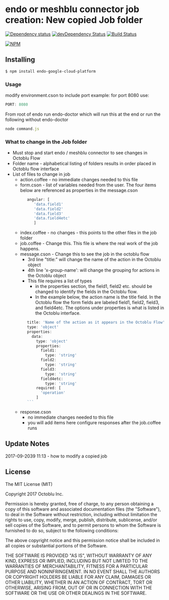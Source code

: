 # endo or meshblu connector job creation: New copied Job folder

[![Dependency status](http://img.shields.io/david/ratokeshi/endo-google-cloud-platform?style=flat)](https://david-dm.org/ratokeshi/endo-google-cloud-platform)
[![devDependency Status](http://img.shields.io/david/dev/ratokeshi/endo-google-cloud-platform.svg?style=flat)](https://david-dm.org/ratokeshi/endo-google-cloud-platform#info=devDependencies)
[![Build Status](http://img.shields.io/travis/ratokeshi/endo-google-cloud-platform.svg?style=flat&branch=master)](https://travis-ci.org/ratokeshi/endo-google-cloud-platform)

[![NPM](https://nodei.co/npm/endo-google-cloud-platform.svg?style=flat)](https://npmjs.org/package/endo-google-cloud-platform)

## Installing

```bash
$ npm install endo-google-cloud-platform
```

### Usage
modify environment.cson to include port example: for port 8080 use:
```javascript
PORT: 8080
```
From root of endo run endo-doctor which will run this at the end or run the following without endo-doctor
```javascript
node command.js
```
### What to change in the Job folder
*  Must stop and start endo / meshblu connector to see changes in Octoblu Flow
*  Folder name - alphabetical listing of folders results in order placed in Octoblu flow interface
*  List of files to change in job
    *  action.coffee - no immediate changes needed to this file
    *  form.cson - list of variables needed from the user.  The four items below are referenced as properties in the message.cson  
       ```javascript
          angular: [
             'data.field1'
             'data.field2'
             'data.field3'
             'data.field4etc'
             ]
       ```
    *  index.coffee - no changes - this points to the other files in the job folder
    *  job.coffee - Change this. This file is where the real work of the job happens.
    *  message.cson - Change this to see the job in the octoblu flow
        *  3rd line "title:" will change the name of the action in the Octoblu object
        *  4th line 'x-group-name': will change the grouping for actions in the Octoblu object
        *  This file requires a list of types
            *  in the properties section, the field1, field2 etc. should be changed to identify the fields in the Octoblu flow.
            *  In the example below, the action name is the title field.  In the Octoblu flow the form fields are labeled field1, field2, field3, and field4etc.  The options under properties is what is listed in the Octoblu interface.
         ```javascript
            title: 'Name of the action as it appears in the Octoblu Flow'
            type: 'object'
            properties:
              data:
                type: 'object'
                properties:
                  field1:
                    type: 'string'
                  field2:
                    type: 'string'
                  field3:
                    type: 'string'
                  field4etc:
                    type: 'string'
                required: [
                  'operation'
                ]
            ```
    *  response.cson
        *  no immediate changes needed to this file
        *  you will add items here configure responses after the job.coffee runs

## Update Notes
2017-09-2039 11:13 - how to modify a copied job



## License

The MIT License (MIT)

Copyright 2017 Octoblu Inc.

Permission is hereby granted, free of charge, to any person obtaining a copy
of this software and associated documentation files (the "Software"), to deal
in the Software without restriction, including without limitation the rights
to use, copy, modify, merge, publish, distribute, sublicense, and/or sell
copies of the Software, and to permit persons to whom the Software is
furnished to do so, subject to the following conditions:

The above copyright notice and this permission notice shall be included in
all copies or substantial portions of the Software.

THE SOFTWARE IS PROVIDED "AS IS", WITHOUT WARRANTY OF ANY KIND, EXPRESS OR
IMPLIED, INCLUDING BUT NOT LIMITED TO THE WARRANTIES OF MERCHANTABILITY,
FITNESS FOR A PARTICULAR PURPOSE AND NONINFRINGEMENT. IN NO EVENT SHALL THE
AUTHORS OR COPYRIGHT HOLDERS BE LIABLE FOR ANY CLAIM, DAMAGES OR OTHER
LIABILITY, WHETHER IN AN ACTION OF CONTRACT, TORT OR OTHERWISE, ARISING FROM,
OUT OF OR IN CONNECTION WITH THE SOFTWARE OR THE USE OR OTHER DEALINGS IN
THE SOFTWARE.

